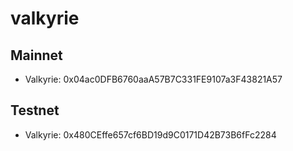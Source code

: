 # valkyrie

## Mainnet
- Valkyrie: 0x04ac0DFB6760aaA57B7C331FE9107a3F43821A57

## Testnet
- Valkyrie: 0x480CEffe657cf6BD19d9C0171D42B73B6fFc2284

